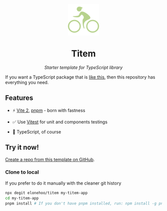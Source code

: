 <div align="center">
  <img src="./public/logo.svg" width="100px" height="100px" />
</div>

<h1 align="center">Titem</h1>

<p align="center">
  <em>Starter template for TypeScript library</em>
</p>

If you want a TypeScript package that is [like this](https://www.npmjs.com/settings/titlem/packages), then this repository has everything you need.

## Features

- ⚡️ [Vite 2](https://github.com/vitejs/vite), [pnpm](https://github.com/pnpm/pnpm) - born with fastness

- ✅ Use [Vitest](https://github.com/vitest-dev/vitest) for unit and components testings

- 🦾 TypeScript, of course

## Try it now!

[Create a repo from this template on GitHub](https://github.com/elonehoo/titem/generate).

### Clone to local

If you prefer to do it manually with the cleaner git history

```bash
npx degit elonehoo/titem my-titem-app
cd my-titem-app
pnpm install # If you don't have pnpm installed, run: npm install -g pnpm
```

